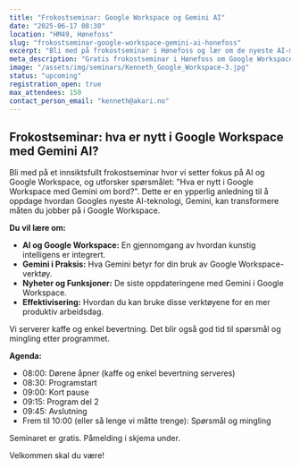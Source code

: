 ```yaml
---
title: "Frokostseminar: Google Workspace og Gemini AI"
date: "2025-06-17 08:30"
location: "HM49, Hønefoss"
slug: "frokostseminar-google-workspace-gemini-ai-honefoss"
excerpt: "Bli med på frokostseminar i Hønefoss og lær om de nyeste AI-mulighetene i Google Workspace med Gemini. Se hvordan du kan jobbe smartere!"
meta_description: "Gratis frokostseminar i Hønefoss om Google Workspace og Gemini AI. Oppdag hva som er nytt og hvordan AI kan effektivisere din arbeidshverdag."
image: "/assets/img/seminars/Kenneth_Google_Workspace-3.jpg"
status: "upcoming"
registration_open: true
max_attendees: 150
contact_person_email: "kenneth@akari.no"
---
```


## Frokostseminar: hva er nytt i Google Workspace med Gemini AI?

Bli med på et innsiktsfullt frokostseminar hvor vi setter fokus på AI og Google Workspace, og utforsker spørsmålet: "Hva er nytt i Google Workspace med Gemini om bord?". Dette er en ypperlig anledning til å oppdage hvordan Googles nyeste AI-teknologi, Gemini, kan transformere måten du jobber på i Google Workspace.

**Du vil lære om:**

* **AI og Google Workspace:** En gjennomgang av hvordan kunstig intelligens er integrert.
* **Gemini i Praksis:** Hva Gemini betyr for din bruk av Google Workspace-verktøy.
* **Nyheter og Funksjoner:** De siste oppdateringene med Gemini i Google Workspace.
* **Effektivisering:** Hvordan du kan bruke disse verktøyene for en mer produktiv arbeidsdag.

Vi serverer kaffe og enkel bevertning. Det blir også god tid til spørsmål og mingling etter programmet.

**Agenda:**

* 08:00: Dørene åpner (kaffe og enkel bevertning serveres)
* 08:30: Programstart
* 09:00: Kort pause
* 09:15: Program del 2
* 09:45: Avslutning
* Frem til 10:00 (eller så lenge vi måtte trenge): Spørsmål og mingling

Seminaret er gratis. Påmelding i skjema under.

Velkommen skal du være!
